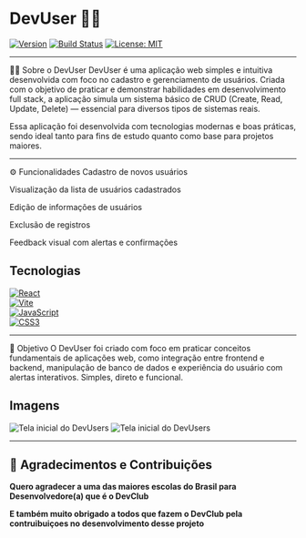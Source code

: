 # DevUser 🧑‍💻

[![Version](https://img.shields.io/badge/version-1.0.0-blue)](https://github.com/seu-usuario/DevBurger/releases/tag/v1.0.0)
[![Build Status](https://img.shields.io/github/actions/workflow/status/seu-usuario/DevBurger/ci.yml?branch=main)](https://github.com/seu-usuario/DevBurger/actions)
[![License: MIT](https://img.shields.io/badge/license-MIT-green)](LICENSE)

---

🧑‍💻 Sobre o DevUser
DevUser é uma aplicação web simples e intuitiva desenvolvida com foco no cadastro e gerenciamento de usuários. Criada com o objetivo de praticar e demonstrar habilidades em desenvolvimento full stack, a aplicação simula um sistema básico de CRUD (Create, Read, Update, Delete) — essencial para diversos tipos de sistemas reais.

Essa aplicação foi desenvolvida com tecnologias modernas e boas práticas, sendo ideal tanto para fins de estudo quanto como base para projetos maiores.

---

⚙️ Funcionalidades
Cadastro de novos usuários

Visualização da lista de usuários cadastrados

Edição de informações de usuários

Exclusão de registros

Feedback visual com alertas e confirmações

## Tecnologias

[![React](https://img.shields.io/badge/React-61DAFB?style=for-the-badge&logo=react&logoColor=black)](https://reactjs.org/)  
[![Vite](https://img.shields.io/badge/Vite-646CFF?style=for-the-badge&logo=vite&logoColor=white)](https://vitejs.dev/)  
[![JavaScript](https://img.shields.io/badge/JavaScript-F7DF1E?style=for-the-badge&logo=javascript&logoColor=black)](https://developer.mozilla.org/en-US/docs/Web/JavaScript)  
[![CSS3](https://img.shields.io/badge/CSS3-1572B6?style=for-the-badge&logo=css3&logoColor=white)](https://developer.mozilla.org/en-US/docs/Web/CSS)

---

📌 Objetivo
O DevUser foi criado com foco em praticar conceitos fundamentais de aplicações web, como integração entre frontend e backend, manipulação de banco de dados e experiência do usuário com alertas interativos. Simples, direto e funcional.

## Imagens

![Tela inicial do DevUsers](./src/assets/img_home.png)
![Tela inicial do DevUsers](./src/assets/img_users.png)

---

## 🤝 **Agradecimentos e Contribuições**

**Quero agradecer a uma das maiores escolas do Brasil para Desenvolvedore(a) que é o DevClub**

**E também muito obrigado a todos que fazem o DevClub pela contruibuiçoes no desenvolvimento desse projeto**
